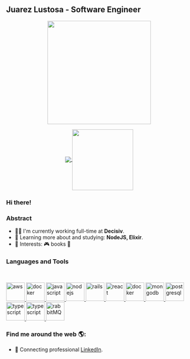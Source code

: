 ## Juarez Lustosa - Software Engineer

<p align="center">
  <a href="#">
    <img align="center" width="280" src="worker.gif" />
  </a>
</p>

<p align="center">
  <a href="https://github.com/anuraghazra/github-readme-stats">
    <img
      align="center"
      src="https://github-readme-stats.vercel.app/api/top-langs/?username=juarezlustosa&layout=compact"
    />
  </a>
  <a href="https://github.com/anuraghazra/github-readme-stats">
    <img
      align="center"
      height="165"
      src="https://github-readme-stats.vercel.app/api?username=juarezlustosa&count_private=true&show_icons=true&custom_title=Github%20Status&hide=issues&theme=onedark"
    />
  </a>
</p>

### Hi there!

### Abstract

- 👨‍💻 I'm currently working full-time at **Decisiv**.
- 🌱 Learning more about and studying: **NodeJS, Elixir**.
- 💙 Interests: :video_game: books :blue_book: 

### Languages and Tools

<br/>
<p align="left">
  <a href="https://ruby-doc.org/"
    target="_blank">
    <img
      src="https://devicons.github.io/devicon/devicon.git/icons/ruby/ruby-original.svg"
      alt="aws"
      width="50"
      height="50"
    />
  </a>
  <a href="https://www.erlang.org/"
    target="_blank">
    <img
      src="https://devicons.github.io/devicon/devicon.git/icons/erlang/erlang-original.svg"
      alt="docker"
      width="50"
      height="50"
    />
  </a>
  <a href="https://developer.mozilla.org/en-US/docs/Web/JavaScript"
    target="_blank">
    <img
      src="https://devicons.github.io/devicon/devicon.git/icons/javascript/javascript-original.svg"
      alt="javascript"
      width="50"
      height="50"
    />
  </a>
  <a href="https://nodejs.org"
    target="_blank">
    <img
      src="https://devicons.github.io/devicon/devicon.git/icons/nodejs/nodejs-original-wordmark.svg"
      alt="nodejs"
      width="50"
      height="50"
    />
  </a>
  <a href="https://rubyonrails.org/"
    target="_blank">
    <img
      src="https://devicons.github.io/devicon/devicon.git/icons/rails/rails-original-wordmark.svg"
      alt="rails"
      width="50"
      height="50"
    />
  </a>
  <a href="https://reactjs.org/"
    target="_blank">
    <img
      src="https://devicons.github.io/devicon/devicon.git/icons/react/react-original-wordmark.svg"
      alt="react"
      width="50"
      height="50"
    />
  </a>
  <a href="https://www.docker.com/"
    target="_blank">
    <img
      src="https://devicons.github.io/devicon/devicon.git/icons/docker/docker-original-wordmark.svg"
      alt="docker"
      width="50"
      height="50"
    />
  </a>
  <a href="https://www.mongodb.com/"
    target="_blank">
    <img
      src="https://devicons.github.io/devicon/devicon.git/icons/mongodb/mongodb-original-wordmark.svg"
      alt="mongodb"
      width="50"
      height="50"
    />
  </a>
  <a href="https://www.postgresql.org"
    target="_blank">
    <img
      src="https://devicons.github.io/devicon/devicon.git/icons/postgresql/postgresql-original-wordmark.svg"
      alt="postgresql"
      width="50"
      height="50"
    />
  </a>
  <a href="https://aws.amazon.com/"
    target="_blank">
    <img
      src="https://devicons.github.io/devicon/devicon.git/icons/amazonwebservices/amazonwebservices-original-wordmark.svg"
      alt="typescript"
      width="50"
      height="50"
    />
  </a>
  <a href="https://www.heroku.com/"
    target="_blank">
    <img
      src="https://devicons.github.io/devicon/devicon.git/icons/heroku/heroku-plain-wordmark.svg"
      alt="typescript"
      width="50"
      height="50"
    />
  </a>
  <a href="https://www.rabbitmq.com"
    target="_blank">
    <img
      src="https://www.vectorlogo.zone/logos/rabbitmq/rabbitmq-icon.svg"
      alt="rabbitMQ"
      width="50"
      height="50"
    />
  </a>
</p>

### Find me around the web 🌎:

- 💼  Connecting professional <a href="https://www.linkedin.com/in/juarezlustosa/">LinkedIn</a>.
